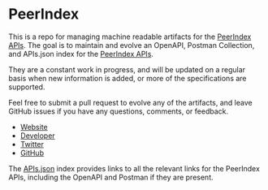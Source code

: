 # PeerIndexThis is a repo for managing machine readable artifacts for the [PeerIndex APIs](http://dev.peerindex.com/). The goal is to maintain and evolve an OpenAPI, Postman Collection, and APIs.json index for the [PeerIndex APIs](http://dev.peerindex.com/).They are a constant work in progress, and will be updated on a regular basis when new information is added, or more of the specifications are supported.Feel free to submit a pull request to evolve any of the artifacts, and leave GitHub issues if you have any questions, comments, or feedback.- [Website](http://dev.peerindex.com/)- [Developer](http://dev.peerindex.com/)- [Twitter](https://twitter.com/peerindex)- [GitHub](https://github.com/peerindex)The [APIs.json](https://github.com/api-evangelist/peerindex/blob/master/apis.json) index provides links to all the relevant links for the PeerIndex APIs, including the OpenAPI and Postman if they are present.